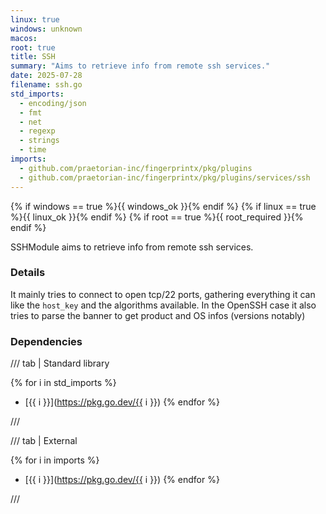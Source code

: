 ```yaml
---
linux: true
windows: unknown
macos: 
root: true
title: SSH
summary: "Aims to retrieve info from remote ssh services."
date: 2025-07-28
filename: ssh.go
std_imports:
  - encoding/json
  - fmt
  - net
  - regexp
  - strings
  - time
imports:
  - github.com/praetorian-inc/fingerprintx/pkg/plugins
  - github.com/praetorian-inc/fingerprintx/pkg/plugins/services/ssh
---
```


{% if windows == true %}{{ windows_ok }}{% endif %}
{% if linux == true %}{{ linux_ok }}{% endif %}
{% if root == true %}{{ root_required }}{% endif %}

SSHModule aims to retrieve info from remote ssh services.

### Details


It mainly tries to connect to open tcp/22 ports, gathering everything it can like the `host_key` and the algorithms available. In the OpenSSH case it also tries to parse the banner to get product and OS infos (versions notably)

### Dependencies

/// tab | Standard library

{% for i in std_imports %}
- [{{ i }}](https://pkg.go.dev/{{ i }})
{% endfor %}

///

/// tab | External

{% for i in imports %}
- [{{ i }}](https://pkg.go.dev/{{ i }})
{% endfor %}

///
